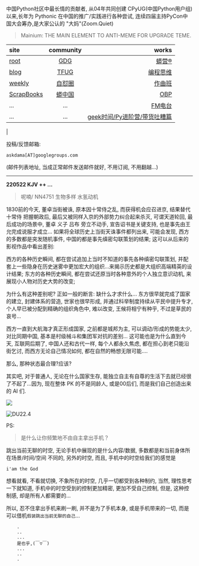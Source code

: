 中国Python社区中最长情的贡献者, 从04年共同创建 CPyUG(中国Python用户组)以来,长年为 Pythonic 在中国的推广/实践进行各种尝试, 连续四届主持PyCon中国大会筹办,是大家公认的 "大妈"(Zoom.Quiet)

> Mainium: THE MAIN ELEMENT TO ANTI-MEME FOR UPGRADE TEME.

| site | community | works |
| :-----| :----: | ----: |
| [root](http://zoomquiet.io/) | [GDG](https://blog.zhgdg.org/) | [蟒营®](https://doc.101.camp/) |
| [blog](https://blog.zoomquiet.io/pages/zoomquiet.html) | [TFUG](http://zh.tfug.world/) | [编程思维](https://py.101.camp/) |
| [weekly](http://weekly.pychina.org/) | [自怼圈](https://du.101.camp/) | [作曲班](https://mu.101.camp/) |
| [ScrapBooks](https://zoomquiet.io/collection.html) | [蟒中国](https://pychina.org/) | [OBP](https://zoomquiet.io/obp/index.html) |
| ... | ... | [FM电台](https://fm.101.camp/) |
| ... | ... | [geek时间/Py进阶营/带货吐糟篇](https://fm.101.camp/2020/geek2py-dama.html) 
 |


投稿/反馈邮箱:

    askdama[AT]googlegroups.com

(邮件列表地址, 
当成正常邮件发送邮件就好, 不用订阅, 不用翻越...)



---------------------------------------------------
**220522 KJV ++ ...**


> 呢喃/ NN4751 生物多样 水氢动机




1830前的今天, 董卓当街被诛, 原本因十常侍之乱, 而获得机会应召进京, 结果替代 十常侍 把握朝政后, 最后又被同样入京的外部势力纠合起来杀灭, 可谓天道轮回, 最后成功的场景中, 董卓 义子 吕布 旁立不动手, 宣告诏书是关键支持, 也是事先由王允完成说服才成立...
如果将全球历史上当街天诛事件都列出来, 可能会发现, 西方的多数都是突发随机事件, 中国的都是事先缜密勾联策划的结果; 这可以从后来的影视作品中看出差别:

西方的各种历史瞬间, 都在尝试追加上当时不知道的事先各种缜密勾联策划, 并配套上一些隐身在历史迷雾中更加宏大的组织...来揭示历史都是大组织高端精英的设计结果;
东方的各种历史瞬间, 都在尝试还原当时各种意外的个人独立意识动机, 来展现小人物对历史大势的改变;

为什么有这种差别呢? 正如一般的断言: 缺什么才求什么...
东方很早就完成了国家的建立, 封建体系的营造, 世家也很早形成, 并通过科举制度持续从平民中提升专才, 个人早已被分配到精确的组织角色中, 难以改变, 王候将相宁有种乎, 不过是草民的哀号...

西方一直到大航海才真正形成国家, 之前都是城邦为主, 可以调动/形成的势能太少, 对比同期中国, 基本是村级械斗和集团军对抗的差别...
这可能也是为什么直到今天, 互联网后期了, 中国人还和古代一样, 每个人都永久焦虑, 都在担心到老只能沿街乞讨, 而西方无论自己情况如何, 都在自然的畅想无限可能....

那么, 那种状态最合理?应该?

其实吧, 对于普通人, 无论在什么国家生存, 能独立自主有自尊的生活下去就已经很了不起了...因为, 现在整体 PK 的不是同龄人, 或是00后们, 而是我们自己创造出来的 AI 们.​


![](https://ipic.zoomquiet.top/2022-05-21-zq42-today-card-2205.022.jpeg)


![DU22.4](https://ipic.zoomquiet.top/2022-04-30-220430DU6y_zip.jpg!/fw/420)



PS:
> 是什么让你频繁地不由自主拿出手机？

跳出当前无聊的时空,
无论手机中展现的是什么内容/数据,
多数都是和当前身体所在场景/时间/空间 不同的,
另外的时空,
而且, 手机中的时空给我们的感觉是

    i'am the God

想看就看, 不看就切换,
不象所在的时空, 几乎一切都受到各种制约,
当然,
理性思考一下就知道,
手机中的时空受到的控制更加精密, 更加不受自己控制,
但是, 这种控制感,
却是所有人都需要的...

所以, 
忍不住拿出手机来刷一刷,
并不是为了手机本身, 或是手机带来的一切,
而是可以借机`假装跳出当前无聊的自己`...



```
    .
    ..
    ...
    是也乎,(￣▽￣)
    ...
    ..
    .
```


